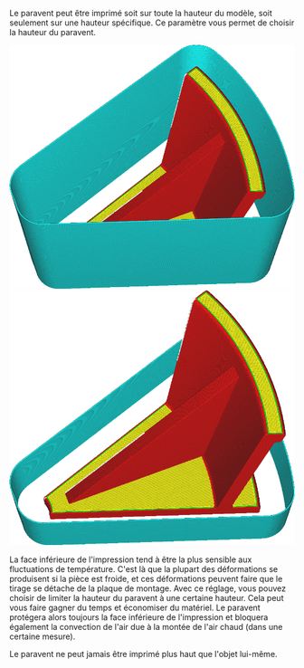 Le paravent peut être imprimé soit sur toute la hauteur du modèle, soit seulement sur une hauteur spécifique. Ce paramètre vous permet de choisir la hauteur du paravent.

![Le paravent est aussi haut que le modèle](../../../articles/images/draft_shield_enabled.png)
![Le paravent est limité à 20mm de hauteur](../../../articles/images/draft_shield_height_limitation.png)

La face inférieure de l'impression tend à être la plus sensible aux fluctuations de température. C'est là que la plupart des déformations se produisent si la pièce est froide, et ces déformations peuvent faire que le tirage se détache de la plaque de montage. Avec ce réglage, vous pouvez choisir de limiter la hauteur du paravent à une certaine hauteur. Cela peut vous faire gagner du temps et économiser du matériel. Le paravent protégera alors toujours la face inférieure de l'impression et bloquera également la convection de l'air due à la montée de l'air chaud (dans une certaine mesure).

Le paravent ne peut jamais être imprimé plus haut que l'objet lui-même.
